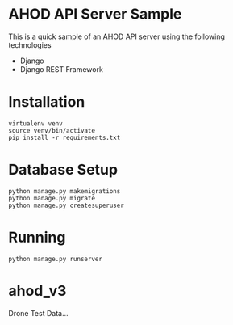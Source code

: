 # AHOD API Server Sample

This is a quick sample of an AHOD API server using the following technologies

* Django
* Django REST Framework


# Installation

    virtualenv venv
    source venv/bin/activate
    pip install -r requirements.txt

# Database Setup

    python manage.py makemigrations
    python manage.py migrate
    python manage.py createsuperuser

# Running

    python manage.py runserver
# ahod_v3

Drone Test Data...